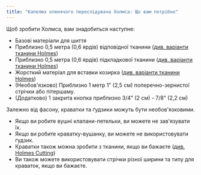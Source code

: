 ```yaml
---
title: "Капелюх оленячого переслідувача Холмса: Що вам потрібно"
---
```


Щоб зробити Холмса, вам знадобиться наступне:

- Базові матеріали для шиття
- Приблизно 0,5 метра (0,6 ярдів) відповідної тканини ([див. варіанти тканини Holmes](/docs/designs/holmes/fabric/))
- Приблизно 0,5 метра (0,6 ярдів) підкладкової тканини ([див. варіанти тканини Holmes](/docs/designs/holmes/fabric/))
- Жорсткий матеріал для вставки козирка ([див. варіанти тканини Holmes](/docs/designs/holmes/fabric/))
- (Необов'язково) Приблизно 1 метр 1" (2,5 см) поперечно-зернистої стрічки або пітершаму.
- (Додатково) 1 закрита кнопка приблизно 3/4" (2 см) - 7/8" (2,2 см)

<Note>

Залежно від фасону, краватки та ґудзики можуть бути необов'язковими.

- Якщо ви робите вушні клапани-петельки, ви можете не зав'язувати їх.
- Якщо ви робите краватку-вушанку, ви можете не використовувати ґудзик.
- Краватки також можна зробити з тканини, якщо ви бажаєте ([див. Holmes Cutting](/docs/designs/holmes/cutting/))
- Ви також можете використовувати стрічки різної ширини та типу для краваток, якщо ви бажаєте.

</Note>
